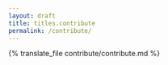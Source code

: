 ```yaml
---
layout: draft
title: titles.contribute
permalink: /contribute/
---
```

{% translate_file contribute/contribute.md %}